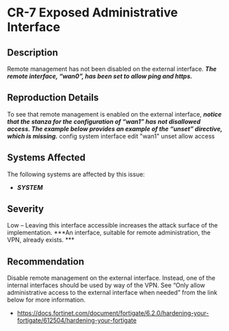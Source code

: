 CR-7 Exposed Administrative Interface
=====================================

Description
-----------
Remote management has not been disabled on the external interface. ***The remote interface, “wan0”, has been set to allow ping and https.***

Reproduction Details
--------------------
To see that remote management is enabled on the external interface, ***notice that the stanza for the configuration of “wan1” has not disallowed access. The example below provides an example of the “unset” directive, which is missing.***
config system interface
edit "wan1"
unset allow access

Systems Affected
----------------
The following systems are affected by this issue:
  * ***SYSTEM***

Severity
--------
Low – Leaving this interface accessible increases the attack surface of the implementation. ***An interface, suitable for remote administration, the VPN, already exists. ***

Recommendation
--------------
Disable remote management on the external interface. Instead, one of the internal interfaces should be used by way of the VPN. See “Only allow administrative access to the external interface when needed” from the link below for more information.
  * https://docs.fortinet.com/document/fortigate/6.2.0/hardening-your-fortigate/612504/hardening-your-fortigate

